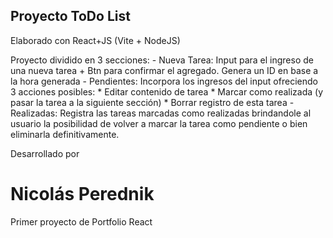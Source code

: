 Proyecto ToDo List
------------------


Elaborado con React+JS (Vite + NodeJS)

Proyecto dividido en 3 secciones: 
     - Nueva Tarea: Input para el ingreso de una nueva tarea + Btn para confirmar el agregado. Genera un ID en base a la hora generada
     - Pendientes: Incorpora los ingresos del input ofreciendo 3 acciones posibles: 
                            * Editar contenido de tarea
                            * Marcar como realizada (y pasar la tarea a la siguiente sección)
                            * Borrar registro de esta tarea
     - Realizadas: Registra las tareas marcadas como realizadas brindandole al usuario la posibilidad de volver a marcar la tarea como pendiente o bien eliminarla definitivamente.


Desarrollado por
# Nicolás Perednik
Primer proyecto de Portfolio React
